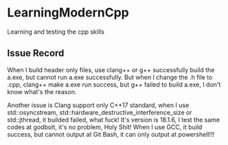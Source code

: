 # LearningModernCpp

Learning and testing the cpp skills

## Issue Record

When I build header only files, use clang++ or g++ successfully build the a.exe, but cannot run a.exe successfully.
But when I change the .h file to .cpp, clang++ make a.exe run success, but g++ failed to build a.exe, I don't know what's the reason.

Another issue is Clang support only C++17 standard, when I use std::osyncstream, std::hardware_destructive_interference_size or std::jthread,
it builded failed, what fuck! It's version is 18.1.6, I test the same codes at godbolt, it's no problem, Holy Shit!
When I use GCC, it build success, but cannot output at Git Bash, it can only output at powershell!!!
